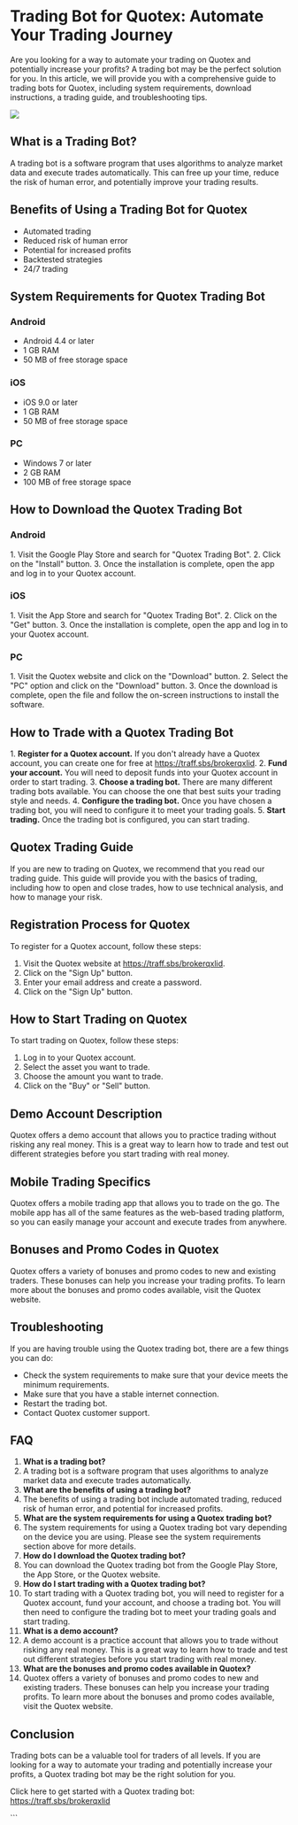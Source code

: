 # Trading Bot for Quotex: Automate Your Trading Journey

Are you looking for a way to automate your trading on Quotex and
potentially increase your profits? A trading bot may be the perfect
solution for you. In this article, we will provide you with a
comprehensive guide to trading bots for Quotex, including system
requirements, download instructions, a trading guide, and
troubleshooting tips.

[![](https://static.quotex.io/files/4_en/300_250.jpg)](https://traff.sbs/brokerqxlid)

## What is a Trading Bot?

A trading bot is a software program that uses algorithms to analyze
market data and execute trades automatically. This can free up your
time, reduce the risk of human error, and potentially improve your
trading results.

## Benefits of Using a Trading Bot for Quotex

-   Automated trading
-   Reduced risk of human error
-   Potential for increased profits
-   Backtested strategies
-   24/7 trading

## System Requirements for Quotex Trading Bot

### Android

-   Android 4.4 or later
-   1 GB RAM
-   50 MB of free storage space

### iOS

-   iOS 9.0 or later
-   1 GB RAM
-   50 MB of free storage space

### PC

-   Windows 7 or later
-   2 GB RAM
-   100 MB of free storage space

## How to Download the Quotex Trading Bot

### Android

1\. Visit the Google Play Store and search for "Quotex Trading
Bot". 2. Click on the "Install" button. 3. Once the
installation is complete, open the app and log in to your Quotex
account.

### iOS

1\. Visit the App Store and search for "Quotex Trading Bot". 2.
Click on the "Get" button. 3. Once the installation is complete,
open the app and log in to your Quotex account.

### PC

1\. Visit the Quotex website and click on the "Download" button.
2. Select the "PC" option and click on the "Download"
button. 3. Once the download is complete, open the file and follow the
on-screen instructions to install the software.

## How to Trade with a Quotex Trading Bot

1\. **Register for a Quotex account.** If you don\'t already have a
Quotex account, you can create one for free at
https://traff.sbs/brokerqxlid. 2. **Fund your account.** You will need
to deposit funds into your Quotex account in order to start trading. 3.
**Choose a trading bot.** There are many different trading bots
available. You can choose the one that best suits your trading style and
needs. 4. **Configure the trading bot.** Once you have chosen a trading
bot, you will need to configure it to meet your trading goals. 5.
**Start trading.** Once the trading bot is configured, you can start
trading.

## Quotex Trading Guide

If you are new to trading on Quotex, we recommend that you read our
trading guide. This guide will provide you with the basics of trading,
including how to open and close trades, how to use technical analysis,
and how to manage your risk.

## Registration Process for Quotex

To register for a Quotex account, follow these steps:

1.  Visit the Quotex website at https://traff.sbs/brokerqxlid.
2.  Click on the "Sign Up" button.
3.  Enter your email address and create a password.
4.  Click on the "Sign Up" button.

## How to Start Trading on Quotex

To start trading on Quotex, follow these steps:

1.  Log in to your Quotex account.
2.  Select the asset you want to trade.
3.  Choose the amount you want to trade.
4.  Click on the "Buy" or "Sell" button.

## Demo Account Description

Quotex offers a demo account that allows you to practice trading without
risking any real money. This is a great way to learn how to trade and
test out different strategies before you start trading with real money.

## Mobile Trading Specifics

Quotex offers a mobile trading app that allows you to trade on the go.
The mobile app has all of the same features as the web-based trading
platform, so you can easily manage your account and execute trades from
anywhere.

## Bonuses and Promo Codes in Quotex

Quotex offers a variety of bonuses and promo codes to new and existing
traders. These bonuses can help you increase your trading profits. To
learn more about the bonuses and promo codes available, visit the Quotex
website.

## Troubleshooting

If you are having trouble using the Quotex trading bot, there are a few
things you can do:

-   Check the system requirements to make sure that your device meets
    the minimum requirements.
-   Make sure that you have a stable internet connection.
-   Restart the trading bot.
-   Contact Quotex customer support.

## FAQ

1.  **What is a trading bot?**
2.  A trading bot is a software program that uses algorithms to analyze
    market data and execute trades automatically.
3.  **What are the benefits of using a trading bot?**
4.  The benefits of using a trading bot include automated trading,
    reduced risk of human error, and potential for increased profits.
5.  **What are the system requirements for using a Quotex trading bot?**
6.  The system requirements for using a Quotex trading bot vary
    depending on the device you are using. Please see the system
    requirements section above for more details.
7.  **How do I download the Quotex trading bot?**
8.  You can download the Quotex trading bot from the Google Play Store,
    the App Store, or the Quotex website.
9.  **How do I start trading with a Quotex trading bot?**
10. To start trading with a Quotex trading bot, you will need to
    register for a Quotex account, fund your account, and choose a
    trading bot. You will then need to configure the trading bot to meet
    your trading goals and start trading.
11. **What is a demo account?**
12. A demo account is a practice account that allows you to trade
    without risking any real money. This is a great way to learn how to
    trade and test out different strategies before you start trading
    with real money.
13. **What are the bonuses and promo codes available in Quotex?**
14. Quotex offers a variety of bonuses and promo codes to new and
    existing traders. These bonuses can help you increase your trading
    profits. To learn more about the bonuses and promo codes available,
    visit the Quotex website.

## Conclusion

Trading bots can be a valuable tool for traders of all levels. If you
are looking for a way to automate your trading and potentially increase
your profits, a Quotex trading bot may be the right solution for you.

Click here to get started with a Quotex trading bot:
https://traff.sbs/brokerqxlid

\`\`\`


